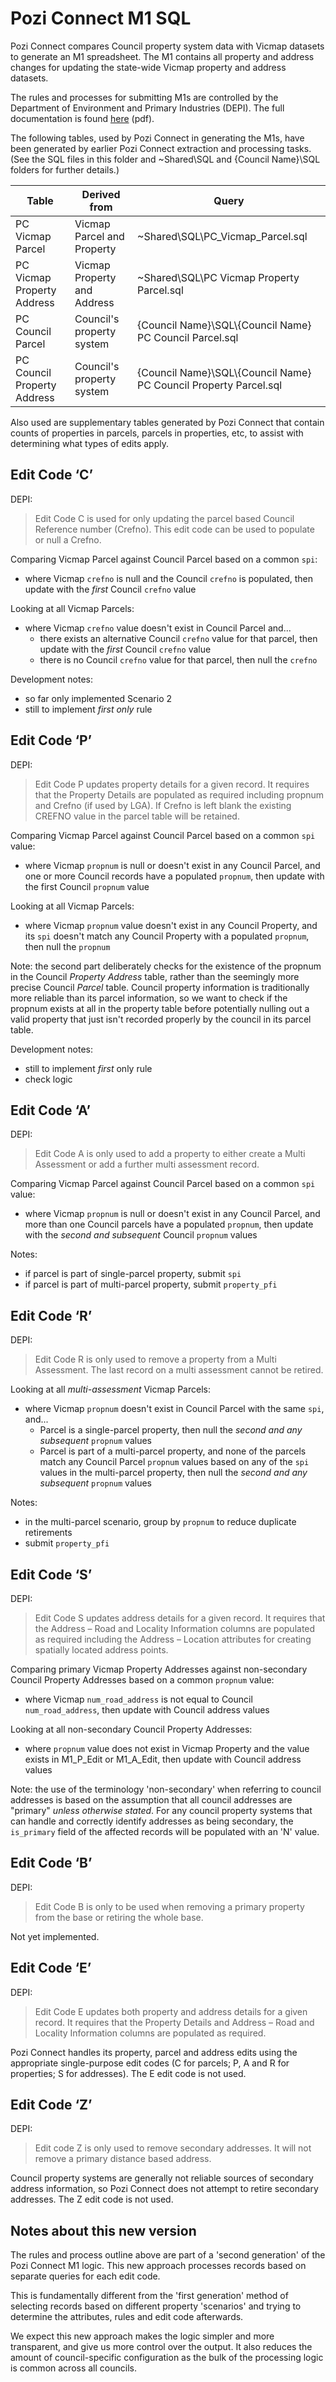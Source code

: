 # Pozi Connect M1 SQL

Pozi Connect compares Council property system data with Vicmap datasets to generate an M1 spreadsheet. The M1 contains all property and address changes for updating the state-wide Vicmap property and address datasets.

The rules and processes for submitting M1s are controlled by the Department of Environment and Primary Industries (DEPI). The full documentation is found [here](http://www.dse.vic.gov.au/__data/assets/pdf_file/0006/150927/M1_V12_Documentation_27112012.pdf) (pdf).

The following tables, used by Pozi Connect in generating the M1s, have been generated by earlier Pozi Connect extraction and processing tasks. (See the SQL files in this folder and ~Shared\SQL and {Council Name}\SQL folders for further details.)

 Table                       | Derived from                | Query
-----------------------------|-----------------------------|-------------------
 PC Vicmap Parcel            | Vicmap Parcel and Property  | ~Shared\SQL\PC_Vicmap_Parcel.sql
 PC Vicmap Property Address  | Vicmap Property and Address | ~Shared\SQL\PC Vicmap Property Parcel.sql
 PC Council Parcel           | Council's property system   | {Council Name}\SQL\\{Council Name} PC Council Parcel.sql
 PC Council Property Address | Council's property system   | {Council Name}\SQL\\{Council Name} PC Council Property Parcel.sql

Also used are supplementary tables generated by Pozi Connect that contain counts of properties in parcels, parcels in properties, etc, to assist with determining what types of edits apply.

## Edit Code ‘C’

DEPI:
>Edit Code C is used for only updating the parcel based Council Reference number (Crefno). This edit code can be used 
to populate or null a Crefno.

Comparing Vicmap Parcel against Council Parcel based on a common `spi`:

* where Vicmap `crefno` is null and the Council `crefno` is populated, then update with the *first* Council `crefno` value

Looking at all Vicmap Parcels:

* where Vicmap `crefno` value doesn't exist in Council Parcel and...
  * there exists an alternative Council `crefno` value for that parcel, then update with the *first* Council `crefno` value
  * there is no Council `crefno` value for that parcel, then null the `crefno`

Development notes:

* so far only implemented Scenario 2
* still to implement _first only_ rule

## Edit Code ‘P’

DEPI:
>Edit Code P updates property details for a given record. It requires that the Property Details are populated as required including propnum and Crefno (if used by LGA). If Crefno is left blank the existing CREFNO value in the parcel table will be retained.

Comparing Vicmap Parcel against Council Parcel based on a common `spi` value:

* where Vicmap `propnum` is null or doesn't exist in any Council Parcel, and one or more Council records have a populated `propnum`, then update with the first Council `propnum` value

Looking at all Vicmap Parcels:

* where Vicmap `propnum` value doesn't exist in any Council Property, and its `spi` doesn't match any Council Property with a populated `propnum`, then null the `propnum`

Note: the second part deliberately checks for the existence of the propnum in the Council _Property Address_ table, rather than the seemingly more precise Council _Parcel_ table. Council property information is traditionally more reliable than its parcel information, so we want to check if the propnum exists at all in the property table before potentially nulling out a valid property that just isn't recorded properly by the council in its parcel table.

Development notes:

* still to implement _first_ only rule
* check logic

## Edit Code ‘A’

DEPI:
>Edit Code A is only used to add a property to either create a Multi Assessment or add a further multi assessment record.

Comparing Vicmap Parcel against Council Parcel based on a common `spi` value:

* where Vicmap `propnum` is null or doesn't exist in any Council Parcel, and more than one Council parcels have a populated `propnum`, then update with the _second and subsequent_ Council `propnum` values

Notes:

- if parcel is part of single-parcel property, submit `spi`
- if parcel is part of multi-parcel property, submit `property_pfi`

## Edit Code ‘R’

DEPI:
>Edit Code R is only used to remove a property from a Multi Assessment. The last record on a multi assessment cannot be retired.

Looking at all _multi-assessment_ Vicmap Parcels:

* where Vicmap `propnum` doesn't exist in Council Parcel with the same `spi`, and...
  * Parcel is a single-parcel property, then null the _second and any subsequent_ `propnum` values
  * Parcel is part of a multi-parcel property, and none of the parcels match any Council Parcel `propnum` values based on any of the `spi` values in the multi-parcel property, then null the _second and any subsequent_ `propnum` values

Notes:

- in the multi-parcel scenario, group by `propnum` to reduce duplicate retirements
- submit `property_pfi`

## Edit Code ‘S’

DEPI:
>Edit Code S updates address details for a given record. It requires that the Address – Road and Locality Information columns are populated as required including the Address – Location attributes for creating spatially located address points.

Comparing primary Vicmap Property Addresses against non-secondary Council Property Addresses based on a common `propnum` value:

* where Vicmap `num_road_address` is not equal to Council `num_road_address`, then update with Council address values

Looking at all non-secondary Council Property Addresses:

* where `propnum` value does not exist in Vicmap Property and the value exists in M1_P_Edit or M1_A_Edit, then update with Council address values

Note: the use of the terminology 'non-secondary' when referring to council addresses is based on the assumption that all council addresses are "primary" _unless otherwise stated_. For any council property systems that can handle and correctly identify addresses as being secondary, the `is_primary` field of the affected records will be populated with an 'N' value.

## Edit Code ‘B’

DEPI:
>Edit Code B is only to be used when removing a primary property from the base or retiring the whole base.

Not yet implemented.

## Edit Code ‘E’

DEPI:
>Edit Code E updates both property and address details for a given record. It requires that the Property Details and Address – Road and Locality Information columns are populated as required.

Pozi Connect handles its property, parcel and address edits using the appropriate single-purpose edit codes (C for parcels; P, A and R for properties; S for addresses). The E edit code is not used.

## Edit Code ‘Z’

DEPI:
>Edit code Z is only used to remove secondary addresses. It will not remove a primary distance based address.

Council property systems are generally not reliable sources of secondary address information, so Pozi Connect does not attempt to retire secondary addresses. The Z edit code is not used.

## Notes about this new version

The rules and process outline above are part of a 'second generation' of the Pozi Connect M1 logic. This new approach processes records based on separate queries for each edit code.

This is fundamentally different from the 'first generation' method of selecting records based on different property 'scenarios' and trying to determine the attributes, rules and edit code afterwards.

We expect this new approach makes the logic simpler and more transparent, and give us more control over the output. It also reduces the amount of council-specific configuration as the bulk of the processing logic is common across all councils.



